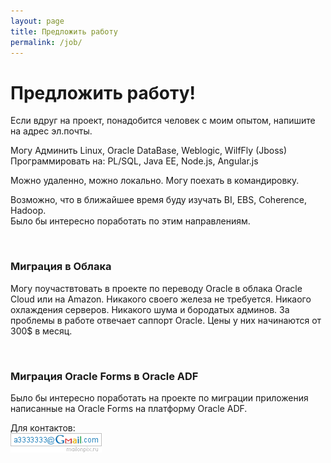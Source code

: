 ```yaml
---
layout: page
title: Предложить работу
permalink: /job/
---
```



# Предложить работу!

Если вдруг на проект, понадобится человек с моим опытом, напишите на адрес эл.почты.

Могу Админить Linux, Oracle DataBase, Weblogic, WilfFly (Jboss)  
Программировать на: PL/SQL, Java EE, Node.js, Angular.js

Можно удаленно, можно локально. Могу поехать в командировку.


Возможно, что в ближайшее время буду изучать BI, EBS, Coherence, Hadoop.  
Было бы интересно поработать по этим направлениям.

<br/>

### Миграция в Облака

Могу поучаствтовать в проекте по переводу Oracle в облака Oracle Cloud или на Amazon.
Никакого своего железа не требуется. Никаого охлаждения серверов. Никакого шума и бородатых админов. За проблемы в работе отвечает саппорт Oracle. Цены у них начинаются от 300$ в месяц.

<br/>

### Миграция Oracle Forms в Oracle ADF

Было бы интересно поработать на проекте по миграции приложения написанные на Oracle Forms на платформу Oracle ADF.


Для контактов:<br/>
<img src="/img/a3333333mail.gif" alt="Marley" border="0" />
